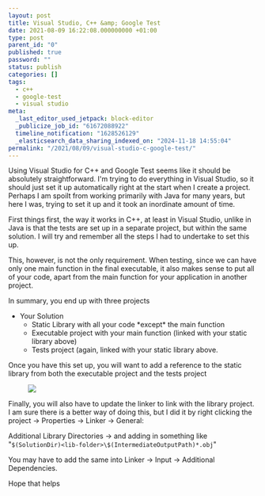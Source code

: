 ```yaml
---
layout: post
title: Visual Studio, C++ &amp; Google Test
date: 2021-08-09 16:22:08.000000000 +01:00
type: post
parent_id: "0"
published: true
password: ""
status: publish
categories: []
tags:
  - c++
  - google-test
  - visual studio
meta:
  _last_editor_used_jetpack: block-editor
  _publicize_job_id: "61672088922"
  timeline_notification: "1628526129"
  _elasticsearch_data_sharing_indexed_on: "2024-11-18 14:55:04"
permalink: "/2021/08/09/visual-studio-c-google-test/"
---
```


Using Visual Studio for C++ and Google Test seems like it should be absolutely
straightforward. I\'m trying to do everything in Visual Studio, so it should
just set it up automatically right at the start when I create a project. Perhaps
I am spoilt from working primarily with Java for many years, but here I was,
trying to set it up and it took an inordinate amount of time.

First things first, the way it works in C++, at least in Visual Studio, unlike
in Java is that the tests are set up in a separate project, but within the same
solution. I will try and remember all the steps I had to undertake to set this
up.

This, however, is not the only requirement. When testing, since we can have only
one main function in the final executable, it also makes sense to put all of
your code, apart from the main function for your application in another project.

In summary, you end up with three projects

- Your Solution
  - Static Library with all your code \*except\* the main function
  - Executable project with your main function (linked with your static library
    above)
  - Tests project (again, linked with your static library above.

Once you have this set up, you will want to add a reference to the static
library from both the executable project and the tests project

<figure class="wp-block-image size-large">
<a href="https://drone-ah.com/wp-content/uploads/2021/08/image.png"><img
src="%7B%7Bsite.baseurl%7D%7D/assets/2021/08/image.png?w=622"
class="wp-image-1255" /></a>
</figure>

Finally, you will also have to update the linker to link with the library
project. I am sure there is a better way of doing this, but I did it by right
clicking the project -\> Properties -\> Linker -\> General:

Additional Library Directories -\> and adding in something like
\"`$(SolutionDir)<lib-folder>\$(IntermediateOutputPath)*.obj`\"

You may have to add the same into Linker -\> Input -\> Additional Dependencies.

Hope that helps
